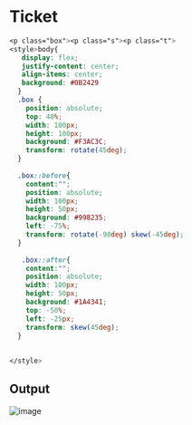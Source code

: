 # Ticket

```css
<p class="box"><p class="s"><p class="t">
<style>body{
   display: flex;
   justify-content: center;
   align-items: center;
   background: #0B2429
  }
  .box {
    position: absolute;
    top: 40%;
    width: 100px;
    height: 100px;
    background: #F3AC3C;
    transform: rotate(45deg);
  }
  
  .box::before{
    content:"";
    position: absolute;
    width: 100px;
    height: 50px;
    background: #998235;
    left: -75%;
    transform: rotate(-90deg) skew(-45deg);
  }
  
   .box::after{
    content:"";
    position: absolute;
    width: 100px;
    height: 50px;
    background: #1A4341;
    top: -50%;
    left: -25px;
    transform: skew(45deg);
  }
  
  
</style>
  ```
  
  
## Output

![image](https://user-images.githubusercontent.com/26904087/120143258-688eae80-c1fd-11eb-9d6e-f92433547db8.png)

